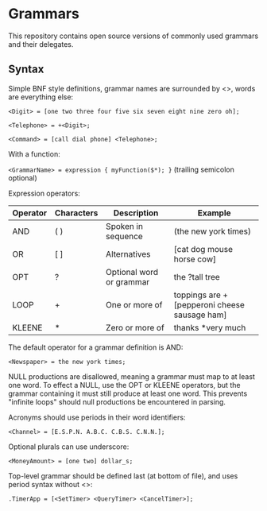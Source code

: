# Grammars

This repository contains open source versions of commonly used grammars and their delegates.

## Syntax

Simple BNF style definitions, grammar names are surrounded by \<\>, words are everything else:

`<Digit> = [one two three four five six seven eight nine zero oh];`

`<Telephone> = +<Digit>;`

`<Command> = [call dial phone] <Telephone>;`

With a function:

`<GrammarName> = expression { myFunction($*); }` (trailing semicolon optional)

Expression operators:

| Operator | Characters | Description | Example |
| -------- | ---------- | ----------- | ------- |
| AND | ( ) | Spoken in sequence | (the new york times) |
| OR | \[ \] | Alternatives | \[cat dog mouse horse cow\] |
| OPT | ? | Optional word or grammar | the ?tall tree |
| LOOP | + | One or more of | toppings are \+\[pepperoni cheese sausage ham\] |
| KLEENE | * | Zero or more of | thanks \*very much |

The default operator for a grammar definition is AND:

`<Newspaper> = the new york times;`

NULL productions are disallowed, meaning a grammar must map to at least one word.
To effect a NULL, use the OPT or KLEENE operators, but the grammar containing it
must still produce at least one word. This prevents "infinite loops" should null
productions be encountered in parsing.

Acronyms should use periods in their word identifiers:

`<Channel> = [E.S.P.N. A.B.C. C.B.S. C.N.N.];`

Optional plurals can use underscore:

`<MoneyAmount> = [one two] dollar_s;`

Top-level grammar should be defined last (at bottom of file), and uses period syntax without \<\>:

`.TimerApp = [<SetTimer> <QueryTimer> <CancelTimer>];`
